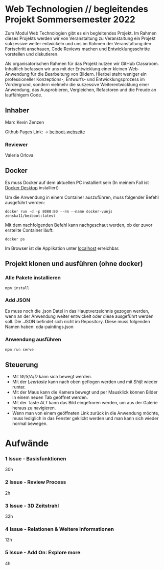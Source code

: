 # Web Technologien // begleitendes Projekt Sommersemester 2022

Zum Modul Web Technologien gibt es ein begleitendes Projekt. Im Rahmen dieses Projekts werden wir von Veranstaltung zu Veranstaltung ein Projekt sukzessive weiter entwickeln und uns im Rahmen der Veranstaltung den Fortschritt anschauen, Code Reviews machen und Entwicklungsschritte vorstellen und diskutieren.

Als organisatorischen Rahmen für das Projekt nutzen wir GitHub Classroom. Inhaltlich befassen wir uns mit der Entwicklung einer kleinen Web-Anwendung für die Bearbeitung von Bildern. Hierbei steht weniger ein professioneller Konzeptions-, Entwurfs- und Entwicklungsprozess im Vordergrund, sondern vielmehr die sukzessive Weiterentwicklung einer Anwendung, das Ausprobieren, Vergleichen, Refactoren und die Freude an lauffähigem Code.

## Inhaber
Marc Kevin Zenzen

Github Pages Link: -> [beiboot-webseite](https://zenska11.github.io/)

### Reviewer
Valeria Orlova

## Docker
Es muss Docker auf dem aktuellen PC installiert sein (In meinem Fall ist [Docker Desktop](https://www.docker.com/products/docker-desktop/) installiert)

Um die Anwendung in einem Container auszuführen, muss folgender Befehl ausgeführt werden:
```
docker run -d -p 8080:80 --rm --name docker-vuejs zenska11/beiboot:latest
```

Mit dem nachfolgenden Befehl kann nachgeschaut werden, ob der zuvor erstellte Container läuft:
```
docker ps
```
Im Browser ist die Applikation unter [localhost](lokalhost:8080) erreichbar.

## Projekt klonen und ausführen (ohne docker)
### Alle Pakete installieren
```
npm install
```
### Add JSON
Es muss noch die .json Datei in das Hauptverzeichnis gezogen werden, wenn an der Anwendung weiter entwickelt oder diese ausgeführt werden soll. Die .JSON befindet sich nicht im Repository. 
Diese muss folgenden Namen haben: cda-paintings.json

### Anwendung ausführen
```
npm run serve
```

## Steuerung
* Mit *W*/*S*/*A*/*D* kann sich bewegt werden. 
* Mit der *Leertaste* kann nach oben geflogen werden und mit *Shift* wieder runter.
* Mit der Maus kann die Kamera bewegt und per Mausklick können Bilder in einem neuen Tab geöffnet werden.
* Mit der Taste *ALT* kann das Bild eingefroren werden, um aus der Galerie heraus zu navigieren. 
* Wenn man von einem geöffneten Link zurück in die Anwendung möchte, muss lediglich in das Fenster geklickt werden und man kann sich wieder normal bewegen.

# Aufwände
### 1 Issue - Basisfunktionen
30h

### 2 Issue - Review Process
2h

### 3 Issue - 3D Zeitstrahl
32h 

### 4 Issue - Relationen & Weitere Informationen
12h

### 5 Issue - Add On: Explore more
4h
